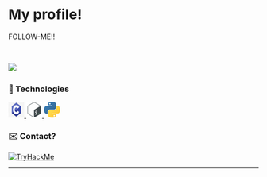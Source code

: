 
# My profile! 

FOLLOW-ME!!

<br>

![](https://komarev.com/ghpvc/?username=VitorMob-C&style=flat-square)

### :space_invader: Technologies

<p>
    <a href="#">
        <img alt="C" width="32em" height="32em" src="assets/c.svg">
    </a>
    <a href="#">
        <img alt="ShellScript" width="32em" height="32em" src="assets/shell.svg">
    </a>
    <a href="#">
        <img alt="Python" width="32em" height="32em" src="assets/1200px-Python-logo-notext.svg.svg">
    </a>  
    

</p>

### :envelope: Contact?

<p>
    <a href="https://tryhackme.com/p/Mob">
       <img src="https://tryhackme-badges.s3.amazonaws.com/Mob.png" alt="TryHackMe">
    </a>
</p>

<hr>
